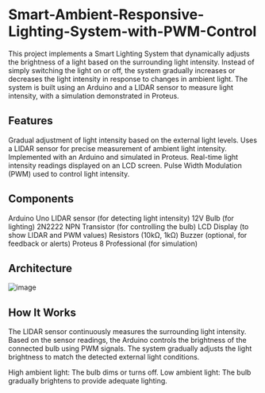 # Smart-Ambient-Responsive-Lighting-System-with-PWM-Control

This project implements a Smart Lighting System that dynamically adjusts the brightness of a light based on the surrounding light intensity. Instead of simply switching the light on or off, the system gradually increases or decreases the light intensity in response to changes in ambient light. The system is built using an Arduino and a LIDAR sensor to measure light intensity, with a simulation demonstrated in Proteus.


## Features
Gradual adjustment of light intensity based on the external light levels.
Uses a LIDAR sensor for precise measurement of ambient light intensity.
Implemented with an Arduino and simulated in Proteus.
Real-time light intensity readings displayed on an LCD screen.
Pulse Width Modulation (PWM) used to control light intensity.
## Components
Arduino Uno
LIDAR sensor (for detecting light intensity)
12V Bulb (for lighting)
2N2222 NPN Transistor (for controlling the bulb)
LCD Display (to show LIDAR and PWM values)
Resistors (10kΩ, 1kΩ)
Buzzer (optional, for feedback or alerts)
Proteus 8 Professional (for simulation)
## Architecture
![image](https://github.com/user-attachments/assets/9865959f-77db-4b18-8c3b-53d1b32a4a5b)


## How It Works
The LIDAR sensor continuously measures the surrounding light intensity. Based on the sensor readings, the Arduino controls the brightness of the connected bulb using PWM signals. The system gradually adjusts the light brightness to match the detected external light conditions.

High ambient light: The bulb dims or turns off.
Low ambient light: The bulb gradually brightens to provide adequate lighting.
